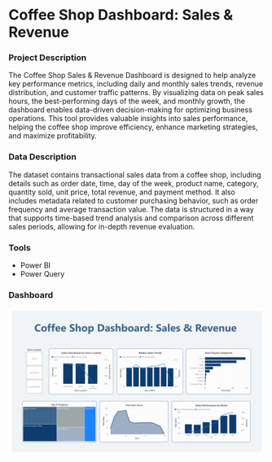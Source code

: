 # Coffee Shop Dashboard: Sales & Revenue 

### Project Description
The Coffee Shop Sales & Revenue Dashboard is designed to help analyze key performance metrics, including daily and monthly sales trends, revenue distribution, and customer traffic patterns. By visualizing data on peak sales hours, the best-performing days of the week, and monthly growth, the dashboard enables data-driven decision-making for optimizing business operations. This tool provides valuable insights into sales performance, helping the coffee shop improve efficiency, enhance marketing strategies, and maximize profitability.

### Data Description
The dataset contains transactional sales data from a coffee shop, including details such as order date, time, day of the week, product name, category, quantity sold, unit price, total revenue, and payment method. It also includes metadata related to customer purchasing behavior, such as order frequency and average transaction value. The data is structured in a way that supports time-based trend analysis and comparison across different sales periods, allowing for in-depth revenue evaluation.

### Tools
- Power BI
- Power Query

### Dashboard
![Dashboard](https://github.com/ilonakandela/projects/blob/main/Coffee%20Shop%20Dashboard/img/Coffee%20Shop%20Dashboard-1.png)
